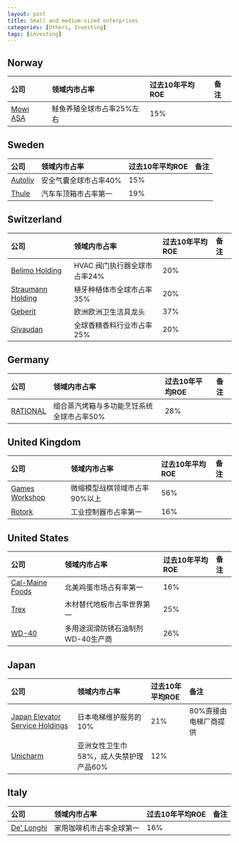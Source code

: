 ```yaml
---
layout: post
title: Small and medium-sized enterprises
categories: [Others, Investing]
tags: [investing]
---
```


## Norway

| 公司                                                   | 领域内市占率              | 过去10年平均ROE | 备注 |
| :----------------------------------------------------- | :------------------------ | :-------------- | :--- |
| [Mowi ASA](https://www.wisesheets.io/pe-ratio/MOWI.OL) | 鲑鱼养殖全球市占率25%左右 | 15%             |      |



## Sweden

| 公司                                                         | 领域内市占率          | 过去10年平均ROE | 备注 |
| :----------------------------------------------------------- | :-------------------- | :-------------- | :--- |
| [Autoliv](https://www.macrotrends.net/stocks/charts/ALV/autoliv/price-book) | 安全气囊全球市占率40% | 15%             |      |
| [Thule](https://www.wisesheets.io/roe/THULE.ST)              | 汽车车顶箱市占率第一  | 19%             |      |



## Switzerland

| 公司                                                         | 领域内市占率                 | 过去10年平均ROE | 备注 |
| :----------------------------------------------------------- | :--------------------------- | :-------------- | :--- |
| [Belimo Holding](https://companiesmarketcap.com/belimo-holding/pe-ratio/) | HVAC 阀门执行器全球市占率24% | 20%             |      |
| [Straumann Holding](https://www.wisesheets.io/pe-ratio/STMN.SW) | 植牙种植体市全球市占率35%    | 20%             |      |
| [Geberit](https://www.financecharts.com/stocks/GBERF/value/pe-ratio) | 欧洲欧洲卫生洁具龙头         | 37%             |      |
| [Givaudan](https://companiesmarketcap.com/eur/givaudan/pe-ratio/) | 全球香精香料行业市占率25%    | 20%             |      |



## Germany

| 公司                                                         | 领域内市占率                              | 过去10年平均ROE | 备注 |
| :----------------------------------------------------------- | :---------------------------------------- | :-------------- | :--- |
| [RATIONAL](https://companiesmarketcap.com/rational-ag/pe-ratio/) | 组合蒸汽烤箱与多功能烹饪系统全球市占率50% | 28%             |      |



## United Kingdom

| 公司                                                       | 领域内市占率                  | 过去10年平均ROE | 备注 |
| :--------------------------------------------------------- | :---------------------------- | :-------------- | :--- |
| [Games Workshop](https://www.wisesheets.io/pe-ratio/GAW.L) | 微缩模型战棋领域市占率90%以上 | 56%             |      |
| [Rotork](https://www.wisesheets.io/pe-ratio/RTOXF)         | 工业控制器市占率第一          | 16%             |      |



## United States

| 公司                                                         | 领域内市占率                      | 过去10年平均ROE | 备注 |
| :----------------------------------------------------------- | :-------------------------------- | :-------------- | :--- |
| [Cal-Maine Foods](https://www.macrotrends.net/stocks/charts/CALM/cal-maine-foods/price-book) | 北美鸡蛋市场占有率第一            | 16%             |      |
| [Trex](https://www.macrotrends.net/stocks/charts/TREX/trex/pe-ratio) | 木材替代地板市占率世界第一        | 25%             |      |
| [WD-40](https://www.macrotrends.net/stocks/charts/WDFC/wd-40/pe-ratio) | 多用途润滑防锈石油制剂WD-40生产商 | 26%             |      |



## Japan

| 公司                                                         | 领域内市占率                           | 过去10年平均ROE | 备注                  |
| :----------------------------------------------------------- | :------------------------------------- | :-------------- | :-------------------- |
| [Japan Elevator Service Holdings](https://www.wisesheets.io/pe-ratio/6544.T) | 日本电梯维护服务的10%                  | 21%             | 80%直接由电梯厂商提供 |
| [Unicharm](https://companiesmarketcap.com/unicharm/pe-ratio/) | 亚洲女性卫生巾58%，成人失禁护理产品60% | 12%             |                       |



## Italy

| 公司                                                    | 领域内市占率             | 过去10年平均ROE | 备注 |
| :------------------------------------------------------ | :----------------------- | :-------------- | :--- |
| [De' Longhi](https://www.wisesheets.io/pe-ratio/DLG.MI) | 家用咖啡机市占率全球第一 | 16%             |      |
